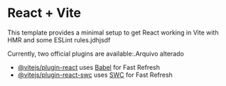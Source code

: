 # React + Vite

This template provides a minimal setup to get React working in Vite with HMR and some ESLint rules.jdhjsdf

Currently, two official plugins are available:.Arquivo alterado

- [@vitejs/plugin-react](https://github.com/vitejs/vite-plugin-react/blob/main/packages/plugin-react/README.md) uses [Babel](https://babeljs.io/) for Fast Refresh
- [@vitejs/plugin-react-swc](https://github.com/vitejs/vite-plugin-react-swc) uses [SWC](https://swc.rs/) for Fast Refresh
